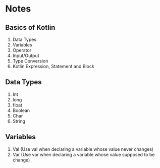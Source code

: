 # Notes
## Basics of Kotlin
1. Data Types
2. Variables
3. Operator
4. Input/Output
5. Type Conversion
6. Kotlin Expression, Statement and Block

## Data Types
1. Int
2. long
3. float
4. Boolean
5. Char
6. String

## Variables
1. Val
   (Use val when declaring a variable whose value never changes)
2. Var
   (Use var when declaring a variable whose value supposed to be change)